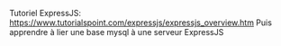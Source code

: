 Tutoriel ExpressJS: https://www.tutorialspoint.com/expressjs/expressjs_overview.htm
Puis apprendre à lier une base mysql à une serveur ExpressJS
